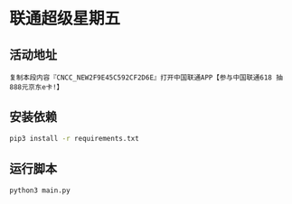 # 联通超级星期五

## 活动地址

```text
复制本段内容『CNCC_NEW2F9E45C592CF2D6E』打开中国联通APP【参与中国联通618 抽888元京东e卡!】
```

## 安装依赖

```bash
pip3 install -r requirements.txt
```

## 运行脚本

```bash
python3 main.py
```

